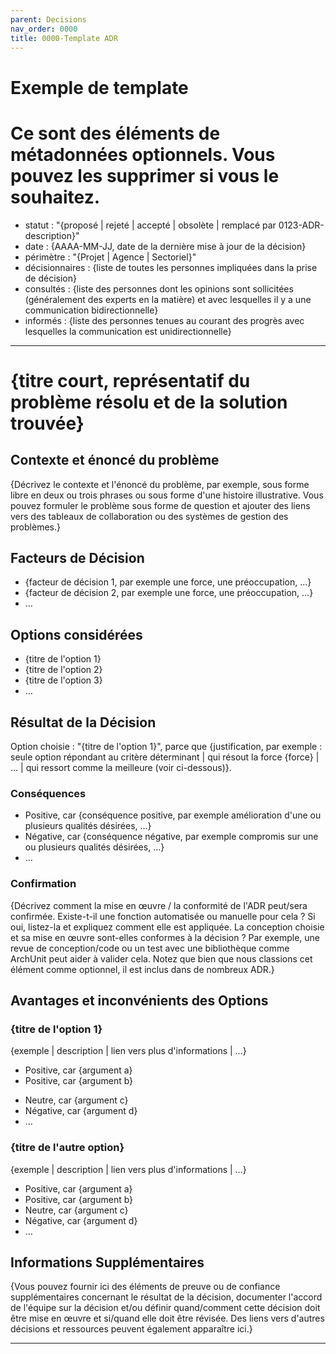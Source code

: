 ```yaml
---
parent: Decisions
nav_order: 0000
title: 0000-Template ADR
---
```


# Exemple de template

# Ce sont des éléments de métadonnées optionnels. Vous pouvez les supprimer si vous le souhaitez.
* statut : "{proposé | rejeté | accepté | obsolète | remplacé par 0123-ADR-description}"
* date : {AAAA-MM-JJ, date de la dernière mise à jour de la décision}
* périmètre : "{Projet | Agence | Sectoriel}" 
* décisionnaires : {liste de toutes les personnes impliquées dans la prise de décision}
* consultés : {liste des personnes dont les opinions sont sollicitées (généralement des experts en la matière) et avec lesquelles il y a une communication bidirectionnelle}
* informés : {liste des personnes tenues au courant des progrès avec lesquelles la communication est unidirectionnelle}

---

# {titre court, représentatif du problème résolu et de la solution trouvée}

## Contexte et énoncé du problème

{Décrivez le contexte et l'énoncé du problème, par exemple, sous forme libre en deux ou trois phrases ou sous forme d'une histoire illustrative. Vous pouvez formuler le problème sous forme de question et ajouter des liens vers des tableaux de collaboration ou des systèmes de gestion des problèmes.}

<!-- Cet élément est optionnel. Vous pouvez le supprimer si vous le souhaitez. -->
## Facteurs de Décision

* {facteur de décision 1, par exemple une force, une préoccupation, …}
* {facteur de décision 2, par exemple une force, une préoccupation, …}
* … <!-- le nombre de facteurs peut varier -->

## Options considérées

* {titre de l'option 1}
* {titre de l'option 2}
* {titre de l'option 3}
* … <!-- le nombre d'options peut varier -->

## Résultat de la Décision

Option choisie : "{titre de l'option 1}", parce que {justification, par exemple : seule option répondant au critère déterminant | qui résout la force {force} | … | qui ressort comme la meilleure (voir ci-dessous)}.

<!-- Cet élément est optionnel. Vous pouvez le supprimer si vous le souhaitez. -->
### Conséquences

* Positive, car {conséquence positive, par exemple amélioration d'une ou plusieurs qualités désirées, …}
* Négative, car {conséquence négative, par exemple compromis sur une ou plusieurs qualités désirées, …}
* … <!-- le nombre de conséquences peut varier -->

<!-- Cet élément est optionnel. Vous pouvez le supprimer si vous le souhaitez. -->
### Confirmation

{Décrivez comment la mise en œuvre / la conformité de l'ADR peut/sera confirmée. Existe-t-il une fonction automatisée ou manuelle pour cela ? Si oui, listez-la et expliquez comment elle est appliquée. La conception choisie et sa mise en œuvre sont-elles conformes à la décision ? Par exemple, une revue de conception/code ou un test avec une bibliothèque comme ArchUnit peut aider à valider cela. Notez que bien que nous classions cet élément comme optionnel, il est inclus dans de nombreux ADR.}

<!-- Cet élément est optionnel. Vous pouvez le supprimer si vous le souhaitez. -->
## Avantages et inconvénients des Options

### {titre de l'option 1}

<!-- Cet élément est optionnel. Vous pouvez le supprimer si vous le souhaitez. -->
{exemple | description | lien vers plus d'informations | …}

* Positive, car {argument a}
* Positive, car {argument b}
<!-- utilisez "neutre" si l'argument n'est ni positif ni négatif -->
* Neutre, car {argument c}
* Négative, car {argument d}
* … <!-- le nombre d'avantages et d'inconvénients peut varier -->

### {titre de l'autre option}

{exemple | description | lien vers plus d'informations | …}

* Positive, car {argument a}
* Positive, car {argument b}
* Neutre, car {argument c}
* Négative, car {argument d}
* …

<!-- Cet élément est optionnel. Vous pouvez le supprimer si vous le souhaitez. -->
## Informations Supplémentaires

{Vous pouvez fournir ici des éléments de preuve ou de confiance supplémentaires concernant le résultat de la décision, documenter l'accord de l'équipe sur la décision et/ou définir quand/comment cette décision doit être mise en œuvre et si/quand elle doit être révisée. Des liens vers d'autres décisions et ressources peuvent également apparaître ici.} 

---